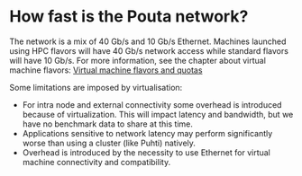 # How fast is the Pouta network?

The network is a mix of 40 Gb/s and 10 Gb/s Ethernet. Machines launched using HPC flavors will have 40 Gb/s network access while standard flavors will have 10 Gb/s. For more information, see the chapter about virtual machine flavors: [Virtual machine flavors and quotas](../../cloud/pouta/vm-flavors-and-billing.md)

Some limitations are imposed by virtualisation:

   - For intra node and external connectivity some overhead is introduced because of virtualization. This will impact latency and bandwidth, but we have no benchmark data to share at this time.
   - Applications sensitive to network latency may perform significantly worse than using a cluster (like Puhti) natively.
   - Overhead is introduced by the necessity to use Ethernet for virtual machine connectivity and compatibility.
